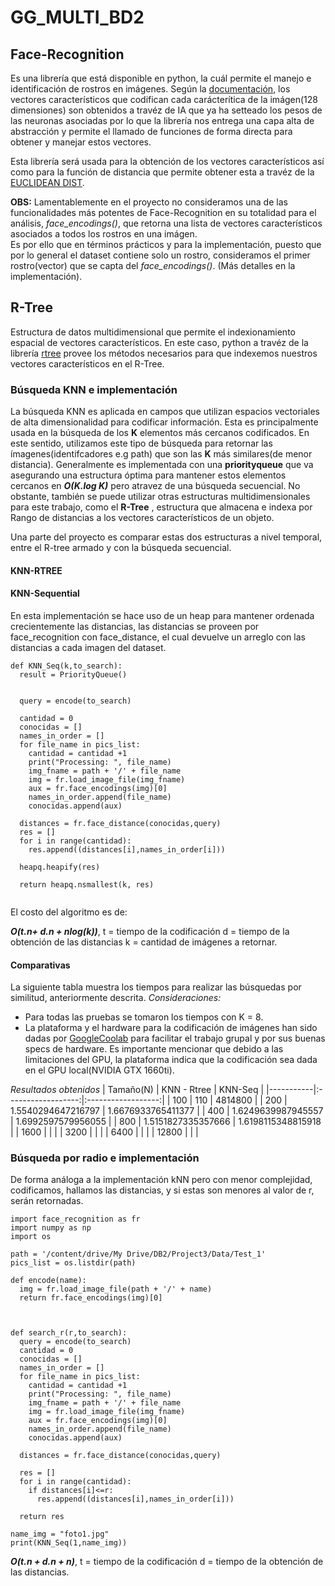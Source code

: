 # GG_MULTI_BD2




## Face-Recognition

Es una librería que está disponible en python, la cuál permite el manejo e identificación de rostros en imágenes. Según la [documentación](https://pypi.org/project/face-recognition/), los vectores característicos que codifican cada carácterítica de la imágen(128 dimensiones) son obtenidos a travéz de IA que ya ha setteado los pesos de las neuronas asociadas por lo que la librería nos entrega una capa alta de abstracción y permite el llamado de funciones de forma directa para obtener y manejar estos vectores.

Esta librería será usada para la obtención de los vectores característicos así como para la función de distancia que permite obtener esta a travéz de la [EUCLIDEAN DIST](https://es.wikipedia.org/wiki/Distancia_euclidiana).

**OBS:** Lamentablemente en el proyecto no consideramos una de las funcionalidades más potentes de Face-Recognition en su totalidad para el análisis, *face_encodings()*, que retorna una lista de vectores característicos asociados a todos los rostros en una imágen.  
Es por ello que en términos prácticos y para la implementación, puesto que por lo general el dataset contiene solo un rostro, consideramos el primer rostro(vector) que se capta del *face_encodings()*. (Más detalles en la implementación). 


## R-Tree
Estructura de datos multidimensional que permite el indexionamiento espacial de vectores característicos. En este caso, python a travéz de la librería [rtree](https://pypi.org/project/Rtree/) provee los métodos necesarios para que indexemos nuestros vectores característicos en el R-Tree.

### Búsqueda KNN e implementación
La búsqueda KNN es aplicada en campos que utilizan espacios vectoriales de alta dimensionalidad para codificar información. Esta es principalmente usada en la búsqueda de los **K** elementos más cercanos codificados. En este sentido, utilizamos este tipo de búsqueda para retornar las ímagenes(identifcadores e.g path) que son las **K** más similares(de menor distancia). Generalmente es implementada con una __priorityqueue__ que va asegurando una estructura óptima para mantener estos elementos cercanos en ***O(K.log K)*** pero atravez de una búsqueda secuencial. No obstante, también se puede utilizar otras estructuras multidimensionales para este trabajo, como el __R-Tree__ , estructura que almacena e indexa por Rango de distancias a los vectores característicos de un objeto.

Una parte del proyecto es comparar estas dos estructuras a nivel temporal, entre el R-tree armado y con la búsqueda secuencial. 

#### KNN-RTREE


#### KNN-Sequential
En esta implementación se hace uso de un heap para mantener ordenada crecientemente las distancias, las distancias se proveen por face_recognition con face_distance, el cual devuelve un arreglo con las distancias a cada imagen del dataset.
```
def KNN_Seq(k,to_search):  
  result = PriorityQueue()
  
  
  query = encode(to_search)

  cantidad = 0
  conocidas = []
  names_in_order = []
  for file_name in pics_list:
    cantidad = cantidad +1
    print("Processing: ", file_name)
    img_fname = path + '/' + file_name
    img = fr.load_image_file(img_fname)
    aux = fr.face_encodings(img)[0]
    names_in_order.append(file_name)
    conocidas.append(aux)

  distances = fr.face_distance(conocidas,query)
  res = [] 
  for i in range(cantidad):
    res.append((distances[i],names_in_order[i]))
  
  heapq.heapify(res) 

  return heapq.nsmallest(k, res)


```

El costo del algoritmo es de:

***O(t.n+ d.n + nlog(k))***, t = tiempo de la codificación d = tiempo de la obtención de las distancias k = cantidad de imágenes a retornar.

#### Comparativas
La siguiente tabla muestra los tiempos para realizar las búsquedas por similitud, anteriormente descrita.
*Consideraciones:* 
- Para todas las pruebas se tomaron los tiempos con K = 8. 
- La plataforma y el hardware para la codificación de imágenes han sido dadas por [GoogleCoolab](https://colab.research.google.com/) para facilitar el trabajo grupal y por sus buenas specs de hardware. Es importante mencionar que debido a las limitaciones del GPU, la plataforma indica que la codificación sea dada en el GPU local(NVIDIA GTX 1660ti).  

*Resultados obtenidos*
| Tamaño(N) |    KNN - Rtree     |       KNN-Seq      |
|-----------|:------------------:|:------------------:|
|    100    |         110        |       4814800      |
|    200    | 1.5540294647216797 | 1.6676933765411377 |
|    400    | 1.6249639987945557 | 1.6992597579956055 |
|    800    | 1.5151827335357666 | 1.6198115348815918 |
|    1600   |                    |                    |
|    3200   |                    |                    |
|    6400   |                    |                    |
|   12800   |                    |                    |









### Búsqueda por radio e implementación 
De forma análoga a la implementación kNN pero con menor complejidad, codificamos, hallamos las distancias, y si estas son menores al valor de r, serán retornadas.
```
import face_recognition as fr
import numpy as np
import os

path = '/content/drive/My Drive/DB2/Project3/Data/Test_1'
pics_list = os.listdir(path)

def encode(name):
  img = fr.load_image_file(path + '/' + name)
  return fr.face_encodings(img)[0]



def search_r(r,to_search):  
  query = encode(to_search)
  cantidad = 0
  conocidas = []
  names_in_order = []
  for file_name in pics_list:
    cantidad = cantidad +1
    print("Processing: ", file_name)
    img_fname = path + '/' + file_name
    img = fr.load_image_file(img_fname)
    aux = fr.face_encodings(img)[0]
    names_in_order.append(file_name)
    conocidas.append(aux)

  distances = fr.face_distance(conocidas,query)
  
  res = []
  for i in range(cantidad):
    if distances[i]<=r:
      res.append((distances[i],names_in_order[i]))

  return res

name_img = "foto1.jpg"
print(KNN_Seq(1,name_img))

```
***O(t.n + d.n + n)***, t = tiempo de la codificación d = tiempo de la obtención de las distancias.







